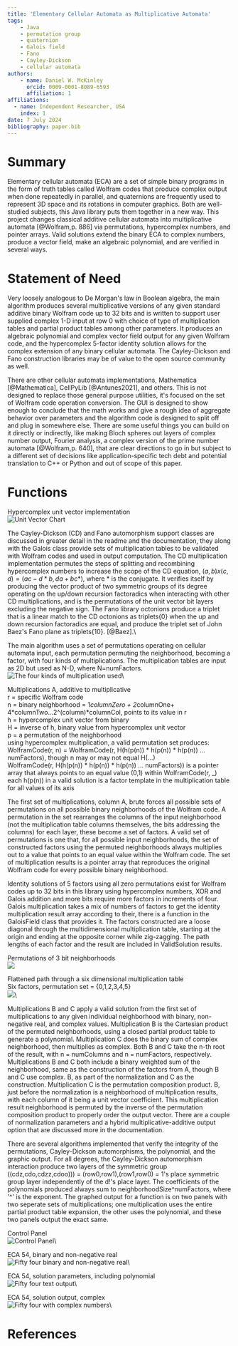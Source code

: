 ```yaml
---
title: 'Elementary Cellular Automata as Multiplicative Automata'
tags:
    - Java
    - permutation group
    - quaternion
    - Galois field
    - Fano
    - Cayley-Dickson
    - cellular automata
authors:
    - name: Daniel W. McKinley
      orcid: 0009-0001-8089-6593
      affiliation: 1
affiliations:
  - name: Independent Researcher, USA
    index: 1
date: 7 July 2024
bibliography: paper.bib
---
```


# Summary

Elementary cellular automata (ECA) are a set of simple binary programs in the form of truth tables called Wolfram codes that produce complex output when done repeatedly in parallel, and quaternions are frequently used to represent 3D space and its rotations in computer graphics. Both are well-studied subjects, this Java library puts them together in a new way. This project changes classical additive cellular automata into multiplicative automata [@Wolfram,p. 886] via permutations, hypercomplex numbers, and pointer arrays. Valid solutions extend the binary ECA to complex numbers, produce a vector field, make an algebraic polynomial, and are verified in several ways. 

# Statement of Need

 Very loosely analogous to De Morgan's law in Boolean algebra, the main algorithm produces several multiplicative versions of any given standard additive binary Wolfram code up to 32 bits and is written to support user supplied complex 1-D input at row 0 with choice of type of multiplication tables and partial product tables among other parameters. It produces an algebraic polynomial and complex vector field output for any given Wolfram code, and the hypercomplex 5-factor identity solution allows for the complex extension of any binary cellular automata.  The Cayley-Dickson and Fano construction libraries may be of value to the open source community as well. 

There are other cellular automata implementations, Mathematica [@Mathematica], CellPyLib [@Antunes2021], and others. This is not designed to replace those general purpose utilities, it's focused on the set of Wolfram code operation conversion. The GUI is designed to show enough to conclude that the math works and give a rough idea of aggregate behavior over parameters and the algorithm code is designed to split off and plug in somewhere else. There are some useful things you can build on it directly or indirectly, like making Bloch spheres out layers of complex number output, Fourier analysis, a complex version of the prime number automata [@Wolfram,p. 640], that are clear directions to go in but subject to a different set of decisions like application-specific tech debt and potential translation to C++ or Python and out of scope of this paper.

# Functions

Hypercomplex unit vector implementation\
![Unit Vector Chart](unitVectorChart.jpg)

The Cayley-Dickson (CD) and Fano automorphism support classes are discussed in greater detail in the readme and the documentation, they along with the Galois class provide sets of multiplication tables to be validated with Wolfram codes and used in output computation. The CD multiplication implementation permutes the steps of splitting and recombining hypercomplex numbers to increase the scope of the CD equation, $(a,b)x(c,d)=(ac-d*b,da+bc*)$, where * is the conjugate. It verifies itself by producing the vector product of two symmetric groups of its degree operating on the up/down recursion factoradics when interacting with other CD multiplications, and is the permutations of the unit vector bit layers excluding the negative sign. The Fano library octonions produce a triplet that is a linear match to the CD octonions as triplets{0} when the up and down recursion factoradics are equal, and produce the triplet set of John Baez's Fano plane as triplets{10}. [@Baez].\

The main algorithm uses a set of permutations operating on cellular automata input, each permutation permuting the neighborhood, becoming a factor, with four kinds of multiplications. The multiplication tables are input as 2D but used as N-D, where N=numFactors.\
![The four kinds of multiplication used](MultiplicationsDiagram.jpg)\

Multiplications A, additive to multiplicative\
r = specific Wolfram code\
n = binary neighborhood = 1*columnZero + 2*columnOne+ 4*columnTwo...2^(column)*columnCol, points to its value in r\
h = hypercomplex unit vector from binary\
H = inverse of h, binary value from hypercomplex unit vector\
p = a permutation of the neighborhood\
using hypercomplex multiplication, a valid permutation set produces:\
WolframCode(r, n) = WolframCode(r,  H(h(p(n)) * h(p(n)) * h(p(n)) ... numFactors), though n may or may not equal H(...)\
WolframCode(r, H(h(p(n)) * h(p(n)) * h(p(n)) ... numFactors)) is a pointer array that always points to an equal value (0,1) within WolframCode(r, _)\
each h(p(n)) in a valid solution is a factor template in the multiplication table for all values of its axis

The first set of multiplications, column A, brute forces all possible sets of permutations on all possible binary neighborhoods of the Wolfram code. A permutation in the set rearranges the columns of the input neighborhood (not the multiplication table columns themselves, the bits addressing the columns) for each layer, these become a set of factors.  A valid set of permutations is one that, for all possible input neighborhoods, the set of constructed factors using the permuted neighborhoods always multiplies out to a value that points to an equal value within the Wolfram code. The set of multiplication results is a pointer array that reproduces the original Wolfram code for every possible binary neighborhood. 

Identity solutions of 5 factors using all zero permutations exist for Wolfram codes up to 32 bits in this library using hypercomplex numbers, XOR and Galois addition and more bits require more factors in increments of four. Galois multiplication takes a mix of numbers of factors to get the identity multiplication result array according to their, there is a function in the GaloisField class that provides it. The factors constructed are a loose diagonal through the multidimensional multiplication table, starting at the origin and ending at the opposite corner while zig-zagging. The path lengths of each factor and the result are included in ValidSolution results.

Permutations of 3 bit neighborhoods\
![](bitPermutations.jpg)

Flattened path through a six dimensional multiplication table\
Six factors, permutation set = {0,1,2,3,4,5}\
![](flattenedSixCube.jpg)\

Multiplications B and C apply a valid solution from the first set of multiplications to any given individual neighborhood with binary, non-negative real, and complex values. Multiplication B is the Cartesian product of the permuted neighborhoods, using a closed partial product table to generate a polynomial. Multiplication C does the binary sum of complex neighborhood, then multiplies as complex. Both B and C take the n-th root of the result, with n = numColumns and n = numFactors, respectively. Multiplications B and C both include a binary weighted sum of the neighborhood, same as the construction of the factors from A, though B and C use complex. B, as part of the normalization and C as the construction. Multiplication C is the permutation composition product. B, just before the normalization is a neighborhood of multiplication results, with each column of it being a unit vector coefficient. This multiplication result neighborhood is permuted by the inverse of the permutation composition product to properly order the output vector. There are a couple of normalization parameters and a hybrid multiplicative-additive output option that are discussed more in the documentation.

There are several algorithms implemented that verify the integrity of the permutations, Cayley-Dickson automorphisms, the polynomial, and the graphic output. For all degrees, the Cayley-Dickson automorphism interaction produce two layers of the symmetric group ((cdz,cdo,cdzz,cdoo))) = (row0,row1),(row1,row0) = 1's place symmetric group layer independently of the d!'s place layer. The coefficients of the polynomials produced always sum to neighborhoodSize^numFactors, where '^' is the exponent. The graphed output for a function is on two panels with two seperate sets of multiplications; one multiplication uses the entire partial product table expansion, the other uses the polynomial, and these two panels output the exact same.

Control Panel\
![Control Panel](ControlPanel.jpg)\

ECA 54, binary and non-negative real\
![Fifty four binary and non-negative real](FiftyFour.jpg)\

ECA 54, solution parameters, including polynomial\
![Fifty four text output](FiftyFourText.jpg)\

ECA 54, solution output, complex\
![Fifty four with complex numbers](FiftyFourComplex.jpg)\

# References